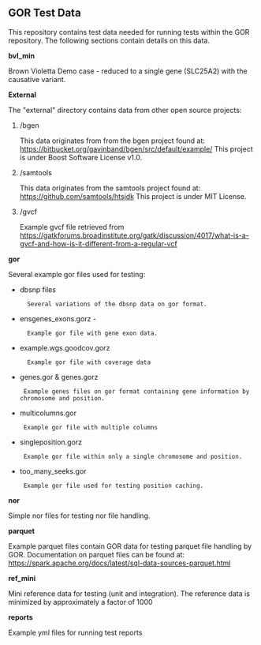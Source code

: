 ## GOR Test Data

This repository contains test data needed for running tests within the GOR repository. The following sections contain details on this data.

**bvl_min**

Brown Violetta Demo case - reduced to a single gene (SLC25A2) with the causative variant.  

**External**

The "external" directory contains data from other open source projects: 

1. /bgen  
    
   This data originates from  from the bgen project found at: https://bitbucket.org/gavinband/bgen/src/default/example/
   This project is under Boost Software License v1.0.
    
2. /samtools

   This data originates from the samtools project found at: https://github.com/samtools/htsjdk
   This project is under MIT License.

3. /gvcf

   Example gvcf file retrieved from https://gatkforums.broadinstitute.org/gatk/discussion/4017/what-is-a-gvcf-and-how-is-it-different-from-a-regular-vcf
                                             
**gor**

Several example gor files used for testing:

- dbsnp files
    
        Several variations of the dbsnp data on gor format.
        
- ensgenes_exons.gorz - 
    
        Example gor file with gene exon data.
        
- example.wgs.goodcov.gorz

        Example gor file with coverage data
           
-  genes.gor & genes.gorz
    
        Example genes files on gor format containing gene information by chromosome and position.
        
-  multicolumns.gor
    
        Example gor file with multiple columns
        
-  singleposition.gorz
    
        Example gor file within only a single chromosome and position.
        
-  too_many_seeks.gor
    
        Example gor file used for testing position caching.

**nor**

Simple nor files for testing nor file handling.

**parquet**

Example parquet files contain GOR data for testing parquet file handling by GOR. Documentation on parquet files can be found at: https://spark.apache.org/docs/latest/sql-data-sources-parquet.html

**ref_mini**

Mini reference data for testing (unit and integration). The reference data is minimized by approximately a factor of 1000
   
**reports**

Example yml files for running test reports
